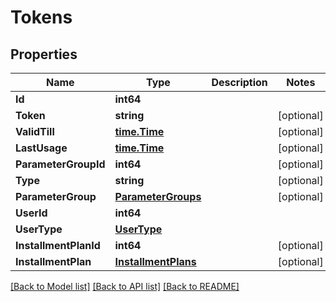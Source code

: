 # Tokens

## Properties

Name | Type | Description | Notes
------------ | ------------- | ------------- | -------------
**Id** | **int64** |  | 
**Token** | **string** |  | [optional] 
**ValidTill** | [**time.Time**](time.Time.md) |  | [optional] 
**LastUsage** | [**time.Time**](time.Time.md) |  | [optional] 
**ParameterGroupId** | **int64** |  | [optional] 
**Type** | **string** |  | [optional] 
**ParameterGroup** | [**ParameterGroups**](ParameterGroups.md) |  | [optional] 
**UserId** | **int64** |  | 
**UserType** | [**UserType**](UserType.md) |  | 
**InstallmentPlanId** | **int64** |  | [optional] 
**InstallmentPlan** | [**InstallmentPlans**](InstallmentPlans.md) |  | [optional] 

[[Back to Model list]](../README.md#documentation-for-models) [[Back to API list]](../README.md#documentation-for-api-endpoints) [[Back to README]](../README.md)


